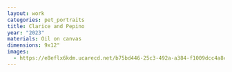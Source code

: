 ```yaml
---
layout: work
categories: pet_portraits
title: Clarice and Pepino
year: "2023"
materials: Oil on canvas
dimensions: 9x12"
images:
  - https://e8eflx6kdm.ucarecd.net/b75bd446-25c3-492a-a384-f1009dcc4a8c/-/resize/2400/-/quality/lightest/-/format/auto/
---
```

